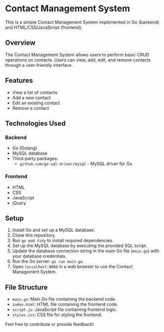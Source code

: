 # Contact Management System

This is a simple Contact Management System implemented in Go (backend) and HTML/CSS/JavaScript (frontend).

## Overview

The Contact Management System allows users to perform basic CRUD operations on contacts. Users can view, add, edit, and remove contacts through a user-friendly interface.

## Features

- View a list of contacts
- Add a new contact
- Edit an existing contact
- Remove a contact

## Technologies Used

### Backend

- Go (Golang)
- MySQL database
- Third-party packages:
  - `github.com/go-sql-driver/mysql` - MySQL driver for Go

### Frontend

- HTML
- CSS
- JavaScript
- jQuery

## Setup

1. Install Go and set up a MySQL database.
2. Clone this repository.
3. Run `go mod tidy` to install required dependencies.
4. Set up the MySQL database by executing the provided SQL script.
5. Update the database connection string in the main Go file (`main.go`) with your database credentials.
6. Run the Go server: `go run main.go`.
7. Open `loccalhost:8080` in a web browser to use the Contact Management System.

## File Structure

- `main.go`: Main Go file containing the backend code.
- `index.html`: HTML file containing the frontend code.
- `script.js`: JavaScript file containing frontend logic.
- `styles.css`: CSS file for styling the frontend.

Feel free to contribute or provide feedback!
